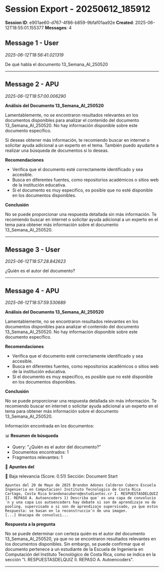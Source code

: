 # Session Export - 20250612_185912

**Session ID**: e901ae60-d767-4f86-b859-9bfaf01aa92e
**Created**: 2025-06-12T18:55:01.155377
**Messages**: 4

## Message 1 - User
*2025-06-12T18:56:41.021319*

De qué habla el documento 13_Semana_AI_250520

---

## Message 2 - APU
*2025-06-12T18:57:00.006290*

**Análisis del Documento 13_Semana_AI_250520**

Lamentablemente, no se encontraron resultados relevantes en los documentos disponibles para analizar el contenido del documento 13_Semana_AI_250520. No hay información disponible sobre este documento específico.

Si deseas obtener más información, te recomiendo buscar en internet o solicitar ayuda adicional a un experto en el tema. También puedo ayudarte a realizar una búsqueda de documentos si lo deseas.

**Recomendaciones**

* Verifica que el documento esté correctamente identificado y sea accesible.
* Busca en diferentes fuentes, como repositorios académicos o sitios web de la institución educativa.
* Si el documento es muy específico, es posible que no esté disponible en los documentos disponibles.

**Conclusión**

No se puede proporcionar una respuesta detallada sin más información. Te recomiendo buscar en internet o solicitar ayuda adicional a un experto en el tema para obtener más información sobre el documento 13_Semana_AI_250520.

---

## Message 3 - User
*2025-06-12T18:57:28.842623*

¿Quién es el autor del documento?

---

## Message 4 - APU
*2025-06-12T18:57:59.530689*

**Análisis del Documento 13_Semana_AI_250520**

Lamentablemente, no se encontraron resultados relevantes en los documentos disponibles para analizar el contenido del documento 13_Semana_AI_250520. No hay información disponible sobre este documento específico.

**Recomendaciones**

* Verifica que el documento esté correctamente identificado y sea accesible.
* Busca en diferentes fuentes, como repositorios académicos o sitios web de la institución educativa.
* Si el documento es muy específico, es posible que no esté disponible en los documentos disponibles.

**Conclusión**

No se puede proporcionar una respuesta detallada sin más información. Te recomiendo buscar en internet o solicitar ayuda adicional a un experto en el tema para obtener más información sobre el documento 13_Semana_AI_250520.



Información encontrada en los documentos:


📊 **Resumen de búsqueda**
- Query: "¿Quién es el autor del documento?"
- Documentos encontrados: 1
- Fragmentos relevantes: 1

📄 **Apuntes del**

🔴 Baja relevancia (Score: 0.51)
Sección: Document Start
```
Apuntes del 20 de Mayo de 2025 Brandon Adones Calderon Cubero Escuela Ingenieria en Computacion) Instituto Tecnologico de Costa Rica Cartago, Costa Rica brandonacubero@estudiantec.cr I. RESPUESTASDELQUIZ II. REPASO A. Autoencoders 1) Describa que´ es una capa de convolucio´n y una capa Los autoencoders hay debate si son de aprendizaje no de pooling. supervisado o si son de aprendizaje supervisado, ya que estos Respuesta: se basan en la reconstruccio´n de una imagen.
[...] Unacapa de convoluci...
```

**Respuesta a la pregunta**

No se puede determinar con certeza quién es el autor del documento 13_Semana_AI_250520, ya que no se encontraron resultados relevantes en los documentos disponibles. Sin embargo, se puede confirmar que el documento pertenece a un estudiante de la Escuela de Ingeniería en Computación del Instituto Tecnológico de Costa Rica, como se indica en la sección "I. RESPUESTASDELQUIZ II. REPASO A. Autoencoders".

---

